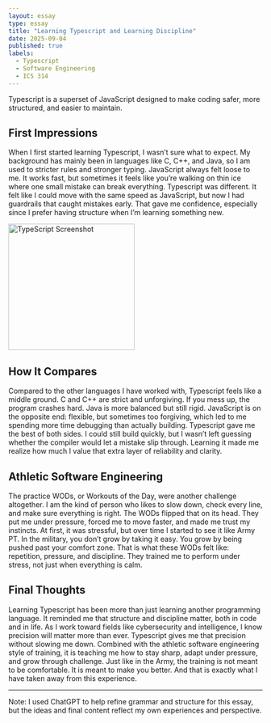 ```yaml
---
layout: essay
type: essay
title: "Learning Typescript and Learning Discipline"
date: 2025-09-04
published: true
labels:
  - Typescript
  - Software Engineering
  - ICS 314
---
```


Typescript is a superset of JavaScript designed to make coding safer, more structured, and easier to maintain.

## First Impressions

When I first started learning Typescript, I wasn’t sure what to expect. My background has mainly been in languages like C, C++, and Java, so I am used to stricter rules and stronger typing. JavaScript always felt loose to me. It works fast, but sometimes it feels like you’re walking on thin ice where one small mistake can break everything. Typescript was different. It felt like I could move with the same speed as JavaScript, but now I had guardrails that caught mistakes early. That gave me confidence, especially since I prefer having structure when I’m learning something new.  

<div class="text-center p-3">
  <img src="../img/typescript.png" alt="TypeScript Screenshot" width="250px" class="img-thumbnail">
</div>

## How It Compares

Compared to the other languages I have worked with, Typescript feels like a middle ground. C and C++ are strict and unforgiving. If you mess up, the program crashes hard. Java is more balanced but still rigid. JavaScript is on the opposite end: flexible, but sometimes too forgiving, which led to me spending more time debugging than actually building. Typescript gave me the best of both sides. I could still build quickly, but I wasn’t left guessing whether the compiler would let a mistake slip through. Learning it made me realize how much I value that extra layer of reliability and clarity.  

## Athletic Software Engineering

The practice WODs, or Workouts of the Day, were another challenge altogether. I am the kind of person who likes to slow down, check every line, and make sure everything is right. The WODs flipped that on its head. They put me under pressure, forced me to move faster, and made me trust my instincts. At first, it was stressful, but over time I started to see it like Army PT. In the military, you don’t grow by taking it easy. You grow by being pushed past your comfort zone. That is what these WODs felt like: repetition, pressure, and discipline. They trained me to perform under stress, not just when everything is calm.  

## Final Thoughts

Learning Typescript has been more than just learning another programming language. It reminded me that structure and discipline matter, both in code and in life. As I work toward fields like cybersecurity and intelligence, I know precision will matter more than ever. Typescript gives me that precision without slowing me down. Combined with the athletic software engineering style of training, it is teaching me how to stay sharp, adapt under pressure, and grow through challenge. Just like in the Army, the training is not meant to be comfortable. It is meant to make you better. And that is exactly what I have taken away from this experience.  

---

Note: I used ChatGPT to help refine grammar and structure for this essay, but the ideas and final content reflect my own experiences and perspective.
